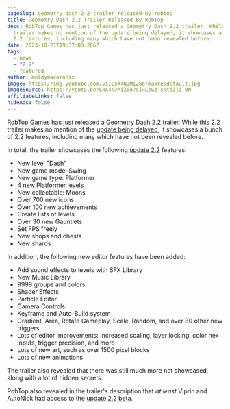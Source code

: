 ```yaml
---
pageSlug: geometry-dash-2-2-trailer-released-by-robtop
title: Geometry Dash 2.2 Trailer Released By RobTop
desc: RobTop Games has just released a Geometry Dash 2.2 trailer. While this 2.2
  trailer makes no mention of the update being delayed, it showcases a bunch of
  2.2 features, including many which have not been revealed before.
date: 2023-10-21T19:37:03.266Z
tags:
  - news
  - "2.2"
  - featured
author: moldymacaronix
image: https://img.youtube.com/vi/LxA4NJMiZ8o/maxresdefault.jpg
imageSource: https://youtu.be/LxA4NJMiZ8o?si=LsGz-sNtd3jz-0N-
affiliateLinks: false
hideAds: false
---
```

RobTop Games has just released a [Geometry Dash 2.2 trailer](https://youtu.be/LxA4NJMiZ8o?si=Cqpv_OEaxjvKahMj). While this 2.2 trailer makes no mention of the [update being delayed](/posts/geometry-dash-2-2-release-date-delayed-until-november-2023/), it showcases a bunch of 2.2 features, including many which have not been revealed before.

In total, the trailer showcases the following [update 2.2](/categories/2.2/) features:

- New level "Dash"
- New game mode: Swing
- New game type: Platformer
- 4 new Platformer levels
- New collectable: Moons
- Over 700 new icons
- Over 100 new achievements
- Create lists of levels
- Over 30 new Gauntlets
- Set FPS freely
- New shops and chests
- New shards

In addition, the following new editor features have been added:


- Add sound effects to levels with SFX Library
- New Music Library
- 9999 groups and colors
- Shader Effects
- Particle Editor
- Camera Controls
- Keyframe and Auto-Build system
- Gradient, Area, Rotate Gameplay, Scale, Random, and over 80 other new triggers
- Lots of editor improvements: Increased scaling, layer locking, color hex inputs, trigger precision, and more
- Lots of new art, such as over 1500 pixel blocks
- Lots of new animations

The trailer also revealed that there was still much more not showcased, along with a lot of hidden secrets.

RobTop also revealed in the trailer's description that *at least* Viprin and AutoNick had access to the [update 2.2 beta](/posts/closed-geometry-dash-2-2-beta-released-on-steam/).